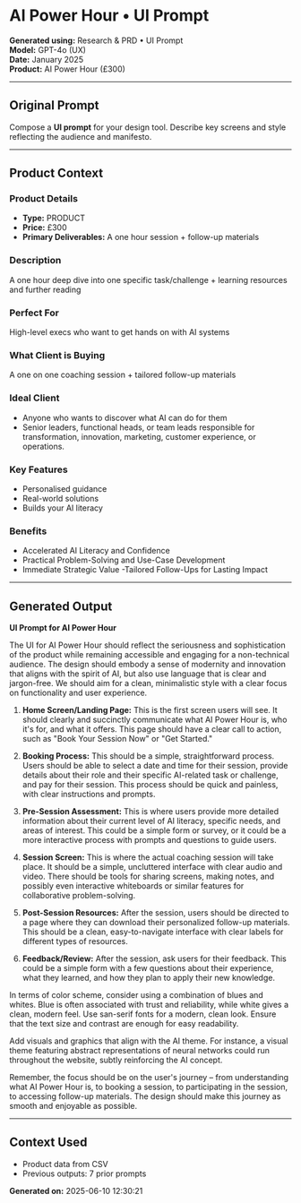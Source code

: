 # AI Power Hour • UI Prompt

**Generated using:** Research & PRD • UI Prompt  
**Model:** GPT-4o (UX)  
**Date:** January 2025  
**Product:** AI Power Hour (£300)

---

## Original Prompt
Compose a **UI prompt** for your design tool. Describe key screens and style reflecting the audience and manifesto.

---

## Product Context

### **Product Details**
- **Type:** PRODUCT
- **Price:** £300
- **Primary Deliverables:** A one hour session + follow-up materials

### **Description**
A one hour deep dive into one specific task/challenge + learning resources and further reading

### **Perfect For**
High-level execs who want to get hands on with AI systems

### **What Client is Buying**
A one on one coaching session + tailored follow-up materials

### **Ideal Client**
- Anyone who wants to discover what AI can do for them
- Senior leaders, functional heads, or team leads responsible for transformation, innovation, marketing, customer experience, or operations.

### **Key Features**
- Personalised guidance
- Real-world solutions 
- Builds your AI literacy

### **Benefits**
- Accelerated AI Literacy and Confidence
- Practical Problem-Solving and Use-Case Development
- Immediate Strategic Value
-Tailored Follow-Ups for Lasting Impact

---

## Generated Output

**UI Prompt for AI Power Hour**

The UI for AI Power Hour should reflect the seriousness and sophistication of the product while remaining accessible and engaging for a non-technical audience. The design should embody a sense of modernity and innovation that aligns with the spirit of AI, but also use language that is clear and jargon-free. We should aim for a clean, minimalistic style with a clear focus on functionality and user experience.

1. **Home Screen/Landing Page:** This is the first screen users will see. It should clearly and succinctly communicate what AI Power Hour is, who it's for, and what it offers. This page should have a clear call to action, such as "Book Your Session Now" or "Get Started." 

2. **Booking Process:** This should be a simple, straightforward process. Users should be able to select a date and time for their session, provide details about their role and their specific AI-related task or challenge, and pay for their session. This process should be quick and painless, with clear instructions and prompts.

3. **Pre-Session Assessment:** This is where users provide more detailed information about their current level of AI literacy, specific needs, and areas of interest. This could be a simple form or survey, or it could be a more interactive process with prompts and questions to guide users.

4. **Session Screen:** This is where the actual coaching session will take place. It should be a simple, uncluttered interface with clear audio and video. There should be tools for sharing screens, making notes, and possibly even interactive whiteboards or similar features for collaborative problem-solving.

5. **Post-Session Resources:** After the session, users should be directed to a page where they can download their personalized follow-up materials. This should be a clean, easy-to-navigate interface with clear labels for different types of resources.

6. **Feedback/Review:** After the session, ask users for their feedback. This could be a simple form with a few questions about their experience, what they learned, and how they plan to apply their new knowledge. 

In terms of color scheme, consider using a combination of blues and whites. Blue is often associated with trust and reliability, while white gives a clean, modern feel. Use san-serif fonts for a modern, clean look. Ensure that the text size and contrast are enough for easy readability. 

Add visuals and graphics that align with the AI theme. For instance, a visual theme featuring abstract representations of neural networks could run throughout the website, subtly reinforcing the AI concept.

Remember, the focus should be on the user's journey – from understanding what AI Power Hour is, to booking a session, to participating in the session, to accessing follow-up materials. The design should make this journey as smooth and enjoyable as possible.

---

## Context Used
- Product data from CSV
- Previous outputs: 7 prior prompts

**Generated on:** 2025-06-10 12:30:21
